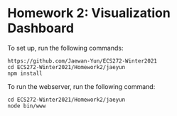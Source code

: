 # Homework 2: Visualization Dashboard

To set up, run the following commands:

```
https://github.com/Jaewan-Yun/ECS272-Winter2021
cd ECS272-Winter2021/Homework2/jaeyun
npm install
```

To run the webserver, run the following command:

```
cd ECS272-Winter2021/Homework2/jaeyun
node bin/www
```
